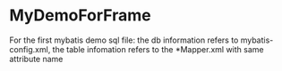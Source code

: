 # MyDemoForFrame

For the first mybatis demo
sql file: the db information refers to mybatis-config.xml, the table infomation refers to the *Mapper.xml with same attribute name

